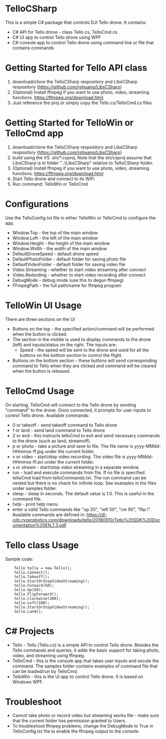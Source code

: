 # TelloCSharp
This is a simple C# package that controls DJI Tello drone. It contains:
* C# API for Tello drone - class Tello.cs, TelloCmd.cs
* C# UI app to control Tello drone using WPF 
* C# console app to control Tello drone using command line or file that contains commands

# Getting Started for Tello API class
1. download/clone the TelloCSharp respository and LibsCSharp respository (https://github.com/rphuang/LibsCSharp)
2. (Optional) Install ffmpeg if you want to use photo, video, streaming functions. https://ffmpeg.org/download.html
3. Just reference the proj or simply copy the Tello.cs/TelloCmd.cs files.

# Getting Started for TelloWin or TelloCmd app
1. download/clone the TelloCSharp respository and LibsCSharp respository (https://github.com/rphuang/LibsCSharp)
2. build using the VS .sln/*.csproj. Note that the sln/csproj assume that LibsCSharp is in folder "..\LibsCSharp" relative to TelloCSharp folder.
3. (Optional) Install ffmpeg if you want to use photo, video, streaming functions. https://ffmpeg.org/download.html
4. Start Tello drone and connect to its WiFi
5. Run command: TelloWin or TelloCmd

# Configurations
Use the TelloConfig.txt file in either TelloWin or TelloCmd to configure the app.
* Window.Top - the top of the main window
* Window.Left - the left of the main window
* Window.Height - the height of the main window
* Window.Width - the width of the main window
* DefaultDroneSpeed - default drone speed
* DefaultPhotoFolder - default folder for saving photo file
* DefaultVideoFolder - default folder for saving video file
* Video.Streaming - whether to start video streaming after connect
* Video.Redording - whether to start video recording after connect
* DebugMode - debug mode (use this to degun ffmpeg)
* FFmpegPath - the full path/name for ffmpeg program 

# TelloWin UI Usage
There are three sections on the UI
* Buttons on the top - the specified action/command will be performed when the button is clicked.
* The section in the middle is used to display commands to the drone (left) and inputs/status on the right. The inputs are:
    * Speed - the speed will be sent to the drone and used for all the buttons on the bottom section to control the flight.
* Buttons on the bottom section - these buttons will send corresponding command to Tello when they are clicked and command will be cleared when the button is released.

# TelloCmd Usage
On starting, TelloCmd will connect to the Tello drone by sending "command" to the drone. Once connected, it prompts for user inputs to control Tello drone. Available commands:
* 0 or takeoff - send takeoff command to Tello drone
* 1 or land - send land command to Tello drone
* 2 or end - this instructs telloCmd to exit and send necessary commands to the drone (such as land, streamoff).
* p or photo - take a picture and save to file. The file name is yyyy-MMdd-HHmmss-ff.jpg under the current folder.
* v or video - start/stop video recording. The video file is yyyy-MMdd-HHmmss-ff.avi under the current folder.
* s or stream - start/stop video streaming in a separate window.
* run <file> - load and execute commands from file. If no file is specified telloCmd load from telloCommands.txt. The run command can be nested but there is no check for infinite loop. See examples in the files under samples folder.
* sleep <sec> - sleep in seconds. The default value is 1.0. This is useful in the command file.
* help - print help menu
* enter a valid Tello commands like "up 20", "left 50", "cw 90", "flip l". Available commands are defined in: https://dl-cdn.ryzerobotics.com/downloads/tello/20180910/Tello%20SDK%20Documentation%20EN_1.3.pdf

# Tello class Usage
Sample code:
```
    Tello tello = new Tello();
    tello.Connect();
    tello.Takeoff();
    tello.StartOrStopVideoStreaming();
    tello.Forward(50);
    tello.Up(50);
    tello.FlipForward();
    tello.Clockwise(360);
    tello.Left(100);
    tello.StartOrStopVideoStreaming();
    tello.Land();
```

# C# Projects
* Tello - Tello (Tello.cs) is a simple API to control Tello drone. Besides the Tello commands and queries, it adds the basic support for taking photo, video, and streaming using ffmpeg.
* TelloCmd - this is the console app that takes user inputs and excute the command. The samples folder contains examples of command file that can be loaded/run by TelloCmd.
* TelloWin - this is the UI app to control Tello drone. It is based on Windows WPF.

# Troubleshoot
* Cannot take photo or record video but streaming works file - make sure that the current folder has permission granted to Users.
* To troubleshoot ffmpeg problems, change the DebugMode to True in TelloConfig.txt file to enable the ffmpeg output to the console.

